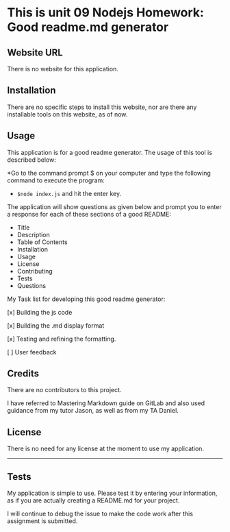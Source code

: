 # This is unit 09 Nodejs Homework: Good readme.md generator

## Website URL

There is no website for this application.  

## Installation

There are no specific steps to install this website, nor are there any installable tools on this website, as of now.

## Usage 

This application is for a good readme generator. The usage of this tool is described below:

*Go to the command prompt $ on your computer and type the following command to execute the program:
- `$node index.js` and hit the enter key.
 
The application will show questions as given below and prompt you to enter a response for each of these sections of a good README:  

* Title
* Description
* Table of Contents
* Installation
* Usage
* License
* Contributing
* Tests
* Questions

My Task list for developing this good readme generator:

[x] Building the js code

[x] Building the .md display format 

[x] Testing and refining the formatting.

[ ] User feedback 


## Credits

There are no contributors to this project.

I have referred to Mastering Markdown guide on GitLab and also used guidance from my tutor Jason, as well as from my TA Daniel.


## License

There is no need for any license at the moment to use my application.

---

## Tests

My application is simple to use. Please test it by entering your information, as if you are actually creating a README.md for your project.

I will continue to debug the issue to make the code work after this assignment is submitted.
